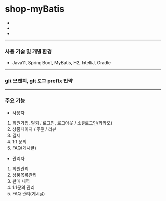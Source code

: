 # shop-myBatis

-
-
-
---
### 사용 기술 및 개발 환경
- Java11, Spring Boot, MyBatis, H2, IntelliJ, Gradle

---
<H3> git 브랜치, git 로그 prefix 전략 </H3>


---
### 주요 기능
- 사용자
1. 회원가입, 탈퇴 / 로그인, 로그아웃 / 소셜로그인(카카오)
2. 상품페이지 / 주문 / 리뷰
3. 결제   
4. 1:1 문의
5. FAQ(게시글)

- 관리자
1. 회원관리
2. 상품목록관리
3. 판매 내역
4. 1:1문의 관리
5. FAQ 관리(게시글)



